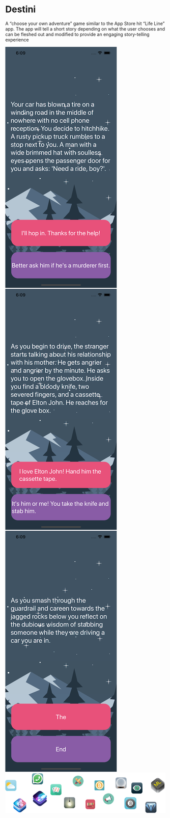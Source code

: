 #  Destini


A “choose your own adventure” game similar to the App Store hit “Life Line” app. The app will tell a short story depending on what the user chooses and can be fleshed out and modified to provide an engaging story-telling experience


<img src="Documentation/demo1.png" alt="demo1" width="350" height="757">
<img src="Documentation/demo2.png" alt="demo2" width="350" height="757">
<img src="Documentation/demo3.png" alt="demo3" width="350" height="757">

<br/>
<img src="Documentation/readme-end-banner.png" alt="end_banner">

